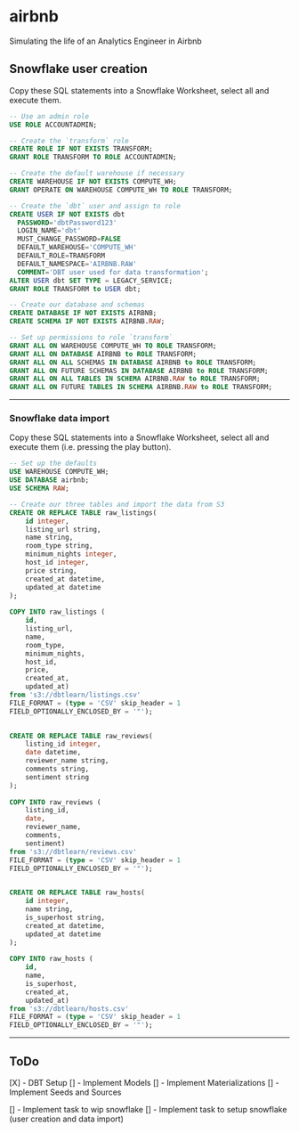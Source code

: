 # airbnb

Simulating the life of an Analytics Engineer in Airbnb

## Snowflake user creation
Copy these SQL statements into a Snowflake Worksheet, select all and execute them.

```sql
-- Use an admin role
USE ROLE ACCOUNTADMIN;

-- Create the `transform` role
CREATE ROLE IF NOT EXISTS TRANSFORM;
GRANT ROLE TRANSFORM TO ROLE ACCOUNTADMIN;

-- Create the default warehouse if necessary
CREATE WAREHOUSE IF NOT EXISTS COMPUTE_WH;
GRANT OPERATE ON WAREHOUSE COMPUTE_WH TO ROLE TRANSFORM;

-- Create the `dbt` user and assign to role
CREATE USER IF NOT EXISTS dbt
  PASSWORD='dbtPassword123'
  LOGIN_NAME='dbt'
  MUST_CHANGE_PASSWORD=FALSE
  DEFAULT_WAREHOUSE='COMPUTE_WH'
  DEFAULT_ROLE=TRANSFORM
  DEFAULT_NAMESPACE='AIRBNB.RAW'
  COMMENT='DBT user used for data transformation';
ALTER USER dbt SET TYPE = LEGACY_SERVICE;
GRANT ROLE TRANSFORM to USER dbt;

-- Create our database and schemas
CREATE DATABASE IF NOT EXISTS AIRBNB;
CREATE SCHEMA IF NOT EXISTS AIRBNB.RAW;

-- Set up permissions to role `transform`
GRANT ALL ON WAREHOUSE COMPUTE_WH TO ROLE TRANSFORM; 
GRANT ALL ON DATABASE AIRBNB to ROLE TRANSFORM;
GRANT ALL ON ALL SCHEMAS IN DATABASE AIRBNB to ROLE TRANSFORM;
GRANT ALL ON FUTURE SCHEMAS IN DATABASE AIRBNB to ROLE TRANSFORM;
GRANT ALL ON ALL TABLES IN SCHEMA AIRBNB.RAW to ROLE TRANSFORM;
GRANT ALL ON FUTURE TABLES IN SCHEMA AIRBNB.RAW to ROLE TRANSFORM;
```
---
### Snowflake data import
Copy these SQL statements into a Snowflake Worksheet, select all and execute them (i.e. pressing the play button).

```sql
-- Set up the defaults
USE WAREHOUSE COMPUTE_WH;
USE DATABASE airbnb;
USE SCHEMA RAW;

-- Create our three tables and import the data from S3
CREATE OR REPLACE TABLE raw_listings(
    id integer,
    listing_url string,
    name string,
    room_type string,
    minimum_nights integer,
    host_id integer,
    price string,
    created_at datetime,
    updated_at datetime
);
                    
COPY INTO raw_listings (
    id,
    listing_url,
    name,
    room_type,
    minimum_nights,
    host_id,
    price,
    created_at,
    updated_at)
from 's3://dbtlearn/listings.csv'
FILE_FORMAT = (type = 'CSV' skip_header = 1
FIELD_OPTIONALLY_ENCLOSED_BY = '"');
                    

CREATE OR REPLACE TABLE raw_reviews(
    listing_id integer,
    date datetime,
    reviewer_name string,
    comments string,
    sentiment string
);
                    
COPY INTO raw_reviews (
    listing_id, 
    date, 
    reviewer_name, 
    comments, 
    sentiment)
from 's3://dbtlearn/reviews.csv'
FILE_FORMAT = (type = 'CSV' skip_header = 1
FIELD_OPTIONALLY_ENCLOSED_BY = '"');
                    

CREATE OR REPLACE TABLE raw_hosts(
    id integer,
    name string,
    is_superhost string,
    created_at datetime,
    updated_at datetime
);
                    
COPY INTO raw_hosts (
    id, 
    name, 
    is_superhost, 
    created_at, 
    updated_at)
from 's3://dbtlearn/hosts.csv'
FILE_FORMAT = (type = 'CSV' skip_header = 1
FIELD_OPTIONALLY_ENCLOSED_BY = '"');
```

---
## ToDo
[X] - DBT Setup
[] - Implement Models
[] - Implement Materializations
[] - Implement Seeds and Sources

[] - Implement task to wip snowflake
[] - Implement task to setup snowflake (user creation and data import)